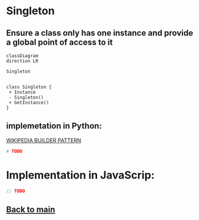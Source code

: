 # Singleton
Ensure a class only has one instance and provide a global point of access to it
---
```mermaid
classDiagram
direction LR

Singleton


class Singleton {
 + Instance
 - Singleton()
 + GetInstance()
}

```
## implemetation in Python:
<a href="" target="_blank">WIKIPEDIA BUILDER PATTERN</a>
```python
# TODO
```
# Implementation in JavaScrip:

```js
// TODO
```

## [Back to main](../readme.md)